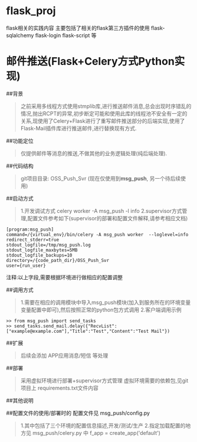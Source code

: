 # flask_proj
flask相关的实践内容
主要包括了相关的flask第三方插件的使用
flask-sqlalchemy
flask-login
flask-script
等

# 邮件推送(Flask+Celery方式Python实现)

##背景
>之前采用多线程方式使用stmplib库,进行推送邮件消息,总会出现时序错乱的情况,抛出RCPT的异常,初步断定可能和使用此库的线程池不安全有一定的关系,现使用了Celery+Flask进行了重写邮件推送部分的后端实现,使用了Flask-Mail插件库进行推送邮件,进行替换现有方式.

##功能定位
>仅提供邮件等消息的推送,不做其他的业务逻辑处理(纯后端处理).

##代码结构
>git项目目录: OSS_Push_Svr  (现在仅使用到<strong>msg_push</strong>, 另一个待后续使用)

##启动方式
>1.开发调试方式 celery worker -A msg_push -l info
>2.supervisor方式管理,配置文件参考如下(supervisor的部署和配置文件解释,请参考相应文档)
```
[program:msg_push]
command=/{virtual_env}/bin/celery -A msg_push worker  --loglevel=info
redirect_stderr=true
stdout_logfile=/tmp/msg_push.log
stdout_logfile_maxbytes=5MB
stdout_logfile_backups=10
directory=/{code_path_dir}/OSS_Push_Svr
user={run_user}
```
注释:以上字段,需要根据环境进行做相应的配置调整

##调用方式
>1.需要在相应的调用模块中导入msg_push模块(加入到服务所在的环境变量变量配置中即可),然后按照正常的python包方式调用
>2.客户端调用示例 

```
>> from msg_push import send_tasks
>> send_tasks.send_mail.delay({"RecvList":["example@example.com"],"Title":"Test","Content":"Test Mail"})
```
##扩展
>后续会添加 APP应用消息/短信 等处理

##部署
>采用虚拟环境进行部署+supervisor方式管理
>虚拟环境需要的依赖包,见git项目上 requirements.txt文件内容

##其他说明

##配置文件的使用/部署时的
配置文件见 msg_push/config.py
>1.其中包括了三个环境的配置信息描述,开发/测试/生产
>2.指定加载配置的地方见 msg_push/celery.py 中 f_app = create_app('default')
>



